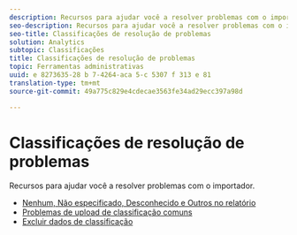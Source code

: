 ```yaml
---
description: Recursos para ajudar você a resolver problemas com o importador.
seo-description: Recursos para ajudar você a resolver problemas com o importador.
seo-title: Classificações de resolução de problemas
solution: Analytics
subtopic: Classificações
title: Classificações de resolução de problemas
topic: Ferramentas administrativas
uuid: e 8273635-28 b 7-4264-aca 5-c 5307 f 313 e 81
translation-type: tm+mt
source-git-commit: 49a775c829e4cdecae3563fe34ad29ecc397a98d

---
```



# Classificações de resolução de problemas

Recursos para ajudar você a resolver problemas com o importador.

* [Nenhum, Não especificado, Desconhecido e Outros no relatório](/help/technotes/unspecified.md)
* [Problemas de upload de classificação comuns](http://helpx.adobe.com/analytics/kb/common-saint-upload-issues.html)
* [Excluir dados de classificação](../../components/c-classifications2/c-classifications-importer/t-delete-classification-data.md#task_105C3761180A4D21B8395730C39B5F89)

